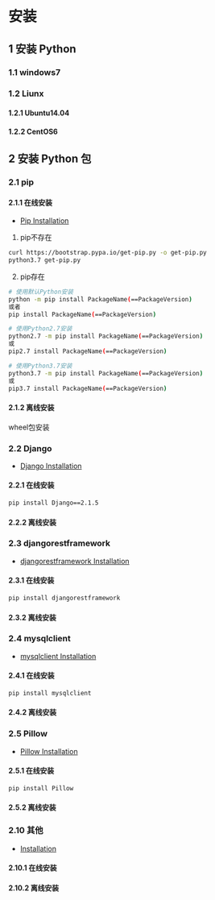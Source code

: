 # 安装

## 1 安装 Python

### 1.1 windows7

### 1.2 Liunx

#### 1.2.1 Ubuntu14.04

#### 1.2.2 CentOS6

## 2 安装 Python 包

### 2.1 pip

#### 2.1.1 在线安装

* [Pip Installation](https://pip.pypa.io/en/stable/installing/)

1. pip不存在

```bash
curl https://bootstrap.pypa.io/get-pip.py -o get-pip.py
python3.7 get-pip.py
```

2. pip存在

```bash
# 使用默认Python安装
python -m pip install PackageName(==PackageVersion)
或者
pip install PackageName(==PackageVersion)

# 使用Python2.7安装
python2.7 -m pip install PackageName(==PackageVersion)
或
pip2.7 install PackageName(==PackageVersion)

# 使用Python3.7安装
python3.7 -m pip install PackageName(==PackageVersion)
或
pip3.7 install PackageName(==PackageVersion)
```

#### 2.1.2 离线安装

wheel包安装

### 2.2 Django

* [Django Installation](https://www.djangoproject.com/download/)

#### 2.2.1 在线安装

```bash
pip install Django==2.1.5
```

#### 2.2.2 离线安装

### 2.3 djangorestframework

* [djangorestframework Installation](https://www.django-rest-framework.org/#installation)

#### 2.3.1 在线安装

```bash
pip install djangorestframework
```

#### 2.3.2 离线安装

### 2.4 mysqlclient

* [mysqlclient Installation](https://pypi.org/project/mysqlclient/)

#### 2.4.1 在线安装

```bash
pip install mysqlclient
```

#### 2.4.2 离线安装

### 2.5 Pillow

* [Pillow Installation](https://pillow.readthedocs.io/en/latest/installation.html)

#### 2.5.1 在线安装

```bash
pip install Pillow
```

#### 2.5.2 离线安装

### 2.10 其他

* [Installation]()

#### 2.10.1 在线安装

#### 2.10.2 离线安装


